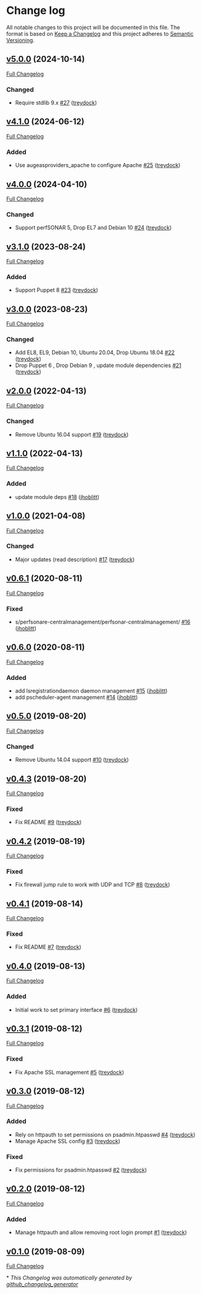 # Change log

All notable changes to this project will be documented in this file. The format is based on [Keep a Changelog](http://keepachangelog.com/en/1.0.0/) and this project adheres to [Semantic Versioning](http://semver.org).

## [v5.0.0](https://github.com/treydock/puppet-module-perfsonar/tree/v5.0.0) (2024-10-14)

[Full Changelog](https://github.com/treydock/puppet-module-perfsonar/compare/v4.1.0...v5.0.0)

### Changed

- Require stdlib 9.x [\#27](https://github.com/treydock/puppet-module-perfsonar/pull/27) ([treydock](https://github.com/treydock))

## [v4.1.0](https://github.com/treydock/puppet-module-perfsonar/tree/v4.1.0) (2024-06-12)

[Full Changelog](https://github.com/treydock/puppet-module-perfsonar/compare/v4.0.0...v4.1.0)

### Added

- Use augeasproviders\_apache to configure Apache [\#25](https://github.com/treydock/puppet-module-perfsonar/pull/25) ([treydock](https://github.com/treydock))

## [v4.0.0](https://github.com/treydock/puppet-module-perfsonar/tree/v4.0.0) (2024-04-10)

[Full Changelog](https://github.com/treydock/puppet-module-perfsonar/compare/v3.1.0...v4.0.0)

### Changed

- Support perfSONAR 5, Drop EL7 and Debian 10 [\#24](https://github.com/treydock/puppet-module-perfsonar/pull/24) ([treydock](https://github.com/treydock))

## [v3.1.0](https://github.com/treydock/puppet-module-perfsonar/tree/v3.1.0) (2023-08-24)

[Full Changelog](https://github.com/treydock/puppet-module-perfsonar/compare/v3.0.0...v3.1.0)

### Added

- Support Puppet 8 [\#23](https://github.com/treydock/puppet-module-perfsonar/pull/23) ([treydock](https://github.com/treydock))

## [v3.0.0](https://github.com/treydock/puppet-module-perfsonar/tree/v3.0.0) (2023-08-23)

[Full Changelog](https://github.com/treydock/puppet-module-perfsonar/compare/v2.0.0...v3.0.0)

### Changed

- Add EL8, EL9, Debian 10, Ubuntu 20.04, Drop Ubuntu 18.04 [\#22](https://github.com/treydock/puppet-module-perfsonar/pull/22) ([treydock](https://github.com/treydock))
- Drop Puppet 6 , Drop Debian 9 , update module dependencies [\#21](https://github.com/treydock/puppet-module-perfsonar/pull/21) ([treydock](https://github.com/treydock))

## [v2.0.0](https://github.com/treydock/puppet-module-perfsonar/tree/v2.0.0) (2022-04-13)

[Full Changelog](https://github.com/treydock/puppet-module-perfsonar/compare/v1.1.0...v2.0.0)

### Changed

- Remove Ubuntu 16.04 support [\#19](https://github.com/treydock/puppet-module-perfsonar/pull/19) ([treydock](https://github.com/treydock))

## [v1.1.0](https://github.com/treydock/puppet-module-perfsonar/tree/v1.1.0) (2022-04-13)

[Full Changelog](https://github.com/treydock/puppet-module-perfsonar/compare/v1.0.0...v1.1.0)

### Added

- update module deps [\#18](https://github.com/treydock/puppet-module-perfsonar/pull/18) ([jhoblitt](https://github.com/jhoblitt))

## [v1.0.0](https://github.com/treydock/puppet-module-perfsonar/tree/v1.0.0) (2021-04-08)

[Full Changelog](https://github.com/treydock/puppet-module-perfsonar/compare/v0.6.1...v1.0.0)

### Changed

- Major updates \(read description\) [\#17](https://github.com/treydock/puppet-module-perfsonar/pull/17) ([treydock](https://github.com/treydock))

## [v0.6.1](https://github.com/treydock/puppet-module-perfsonar/tree/v0.6.1) (2020-08-11)

[Full Changelog](https://github.com/treydock/puppet-module-perfsonar/compare/v0.6.0...v0.6.1)

### Fixed

- s/perfsonare-centralmanagement/perfsonar-centralmanagement/ [\#16](https://github.com/treydock/puppet-module-perfsonar/pull/16) ([jhoblitt](https://github.com/jhoblitt))

## [v0.6.0](https://github.com/treydock/puppet-module-perfsonar/tree/v0.6.0) (2020-08-11)

[Full Changelog](https://github.com/treydock/puppet-module-perfsonar/compare/v0.5.0...v0.6.0)

### Added

- add lsregistrationdaemon daemon management [\#15](https://github.com/treydock/puppet-module-perfsonar/pull/15) ([jhoblitt](https://github.com/jhoblitt))
- add pscheduler-agent management [\#14](https://github.com/treydock/puppet-module-perfsonar/pull/14) ([jhoblitt](https://github.com/jhoblitt))

## [v0.5.0](https://github.com/treydock/puppet-module-perfsonar/tree/v0.5.0) (2019-08-20)

[Full Changelog](https://github.com/treydock/puppet-module-perfsonar/compare/v0.4.3...v0.5.0)

### Changed

- Remove Ubuntu 14.04 support [\#10](https://github.com/treydock/puppet-module-perfsonar/pull/10) ([treydock](https://github.com/treydock))

## [v0.4.3](https://github.com/treydock/puppet-module-perfsonar/tree/v0.4.3) (2019-08-20)

[Full Changelog](https://github.com/treydock/puppet-module-perfsonar/compare/v0.4.2...v0.4.3)

### Fixed

- Fix README [\#9](https://github.com/treydock/puppet-module-perfsonar/pull/9) ([treydock](https://github.com/treydock))

## [v0.4.2](https://github.com/treydock/puppet-module-perfsonar/tree/v0.4.2) (2019-08-19)

[Full Changelog](https://github.com/treydock/puppet-module-perfsonar/compare/v0.4.1...v0.4.2)

### Fixed

- Fix firewall jump rule to work with UDP and TCP [\#8](https://github.com/treydock/puppet-module-perfsonar/pull/8) ([treydock](https://github.com/treydock))

## [v0.4.1](https://github.com/treydock/puppet-module-perfsonar/tree/v0.4.1) (2019-08-14)

[Full Changelog](https://github.com/treydock/puppet-module-perfsonar/compare/v0.4.0...v0.4.1)

### Fixed

- Fix README [\#7](https://github.com/treydock/puppet-module-perfsonar/pull/7) ([treydock](https://github.com/treydock))

## [v0.4.0](https://github.com/treydock/puppet-module-perfsonar/tree/v0.4.0) (2019-08-13)

[Full Changelog](https://github.com/treydock/puppet-module-perfsonar/compare/v0.3.1...v0.4.0)

### Added

- Initial work to set primary interface [\#6](https://github.com/treydock/puppet-module-perfsonar/pull/6) ([treydock](https://github.com/treydock))

## [v0.3.1](https://github.com/treydock/puppet-module-perfsonar/tree/v0.3.1) (2019-08-12)

[Full Changelog](https://github.com/treydock/puppet-module-perfsonar/compare/v0.3.0...v0.3.1)

### Fixed

- Fix Apache SSL management [\#5](https://github.com/treydock/puppet-module-perfsonar/pull/5) ([treydock](https://github.com/treydock))

## [v0.3.0](https://github.com/treydock/puppet-module-perfsonar/tree/v0.3.0) (2019-08-12)

[Full Changelog](https://github.com/treydock/puppet-module-perfsonar/compare/v0.2.0...v0.3.0)

### Added

- Rely on httpauth to set permissions on psadmin.htpasswd [\#4](https://github.com/treydock/puppet-module-perfsonar/pull/4) ([treydock](https://github.com/treydock))
- Manage Apache SSL config [\#3](https://github.com/treydock/puppet-module-perfsonar/pull/3) ([treydock](https://github.com/treydock))

### Fixed

- Fix permissions for psadmin.htpasswd [\#2](https://github.com/treydock/puppet-module-perfsonar/pull/2) ([treydock](https://github.com/treydock))

## [v0.2.0](https://github.com/treydock/puppet-module-perfsonar/tree/v0.2.0) (2019-08-12)

[Full Changelog](https://github.com/treydock/puppet-module-perfsonar/compare/v0.1.0...v0.2.0)

### Added

- Manage httpauth and allow removing root login prompt [\#1](https://github.com/treydock/puppet-module-perfsonar/pull/1) ([treydock](https://github.com/treydock))

## [v0.1.0](https://github.com/treydock/puppet-module-perfsonar/tree/v0.1.0) (2019-08-09)

[Full Changelog](https://github.com/treydock/puppet-module-perfsonar/compare/e3340b095b537cb201ba5c8b39402dcc59a58785...v0.1.0)



\* *This Changelog was automatically generated by [github_changelog_generator](https://github.com/github-changelog-generator/github-changelog-generator)*
